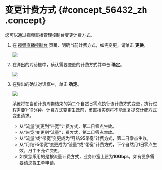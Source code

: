 # 变更计费方式 {#concept_56432_zh .concept}

您可以通过视频直播管理控制台变更计费方式。

1.  在 [视频直播控制台](https://live.console.aliyun.com/?spm=5176.2020520001.1001.57.F8Hti6#/live/domains) 页面，明确当前计费方式，如需变更，请单击 **更换**。

    ![](http://docs-aliyun.cn-hangzhou.oss.aliyun-inc.com/assets/pic/56432/cn_zh/1505179591837/Image%201.png)

2.  在弹出的对话框中，确认需要变更的计费方式并单击 **确定**。

    ![](http://docs-aliyun.cn-hangzhou.oss.aliyun-inc.com/assets/pic/56432/cn_zh/1502069741376/Image%204.png)

3.  在弹出的确认对话框中，单击 **确定**。

    ![](http://docs-aliyun.cn-hangzhou.oss.aliyun-inc.com/assets/pic/56432/cn_zh/1502069921490/Image%205.png)

    系统将在当前计费周期结束的第二个自然日零点执行该计费方式变更，执行过程需要1-10分钟。计费方式变更生效前，该直播实例将不能重复提交计费方式变更请求。

    -   从“流量”变更到“带宽”计费方式，第二日零点生效。
    -   从“带宽”变更到“流量”计费方式，第二日零点生效。
    -   从“流量”或“带宽”变更成为“月结95带宽”计费方式，第二日零点生效。
    -   从“月结95带宽”变更成为“流量”或“带宽”计费方式，下个自然月1日零点生效，月中不允许变更。
    -   如果您采用的是按流量计费方式，业务带宽上限为**10Gbps**，如有更多需要请您提工单申请。

